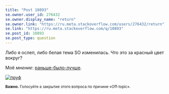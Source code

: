 ```yaml
---
title: "Post 10893"
se.owner.user_id: 276432
se.owner.display_name: "return"
se.owner.link: "https://ru.meta.stackoverflow.com/users/276432/return"
se.link: "https://ru.meta.stackoverflow.com/q/10893"
se.post_id: 10893
se.post_type: question
---
```

<p>Либо я ослеп, либо белая тема SO изменилась. Что это за красный цвет вокруг?</p>
<p>Моё <em>мнение</em>: <a href="/questions/tagged/%d1%80%d0%b0%d0%bd%d1%8c%d1%88%d0%b5-%d0%b1%d1%8b%d0%bb%d0%be-%d0%bb%d1%83%d1%87%d1%88%d0%b5" class="post-tag" title="показать вопросы с меткой [раньше-было-лучше]" rel="tag">раньше-было-лучше</a>.</p>
<p><a href="https://i.stack.imgur.com/DOgOk.png" rel="nofollow noreferrer"><img src="https://i.stack.imgur.com/DOgOk.png" alt="пруф" /></a></p>
<p><sup><strong>Важно.</strong> Голосуйте а закрытие этого вопроса по причине «Off-topic».</sup></p>

